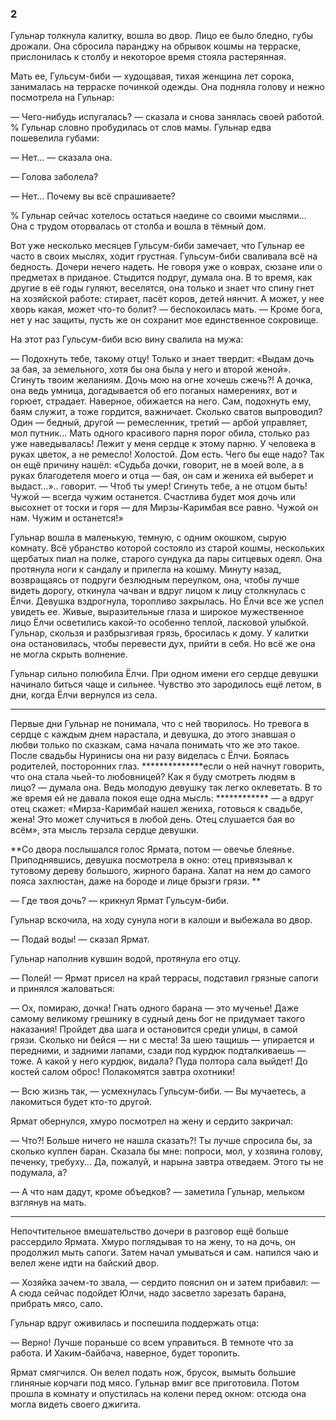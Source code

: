 ### 2

Гульнар толкнула калитку, вошла во двор.
Лицо ее было бледно, губы дрожали.
Она сбросила паранджу на обрывок кошмы на терраске, прислонилась к столбу и некоторое время стояла растерянная.

Мать ее, Гульсум-биби — худощавая, тихая женщина лет сорока, занималась на терраске починкой одежды.
Она подняла голову и нежно посмотрела на Гульнар:

— Чего-нибудь испугалась? — сказала и снова занялась своей работой.
% Гульнар словно пробудилась от слов мамы.
Гульнар едва пошевелила губами:

— Нет… — сказала она.

— Голова заболела?

— Нет…
Почему вы всё спрашиваете?

% Гульнар сейчас хотелось остаться наедине со своими мыслями...
Она с трудом оторвалась от столба и вошла в тёмный дом.

Вот уже несколько месяцев Гульсум-биби замечает, что Гульнар ее часто в своих мыслях, ходит грустная.
Гульсум-биби сваливала всё на бедность.
Дочери нечего надеть.
Не говоря уже о коврах, сюзане или о предметах в приданое.
Стыдится подруг, думала она.
В то время, как другие в её годы гуляют, веселятся, она только и знает что спину гнет на хозяйской работе: стирает, пасёт коров, детей нянчит.
А может, у нее хворь какая, может что-то болит? — беспокоилась мать.
— Кроме бога, нет у нас защиты, пусть же он сохранит мое единственное сокровище.

На этот раз Гульсум-биби всю вину свалила на мужа:

— Подохнуть тебе, такому отцу!
Только и знает твердит: «Выдам дочь за бая, за земельного, хотя бы она была у него и второй женой».
Сгинуть твоим желаниям.
Дочь мою на огне хочешь сжечь?!
А дочка, она ведь умница, догадывается об его поганых намерениях, вот и горюет, страдает.
Наверное, обижается на него.
Сам, подохнуть ему, баям служит, а тоже гордится, важничает.
Сколько сватов выпроводил?
Один — бедный, другой — ремесленник, третий — арбой управляет, мол путник...
Мать одного красивого парня порог обила, столько раз уже наведывалась!
Лежит у меня сердце к этому парню.
У человека в руках цветок, а не ремесло!
Холостой.
Дом есть.
Чего бы еще надо?
Так он ещё причину нашёл:
«Судьба дочки, говорит, не в моей воле, а в руках благодетеля моего и отца — бая, он сам и жениха ей выберет и выдаст…».. говорит.
— Чтоб ты умер!
Сгинуть тебе, а не отцом быть!
Чужой — всегда чужим останется.
Счастлива будет моя дочь или высохнет от тоски и горя — для Мирзы-Каримбая все равно.
Чужой он нам.
Чужим и останется!»

Гульнар вошла в маленькую, темную, с одним окошком, сырую комнату.
Всё убранство которой состояло из старой кошмы, нескольких щербатых пиал на полке, старого сундука да пары ситцевых одеял.
Она протянула ноги к сандалу и прилегла на кошму.
Минуту назад, возвращаясь от подруги безлюдным переулком, она, чтобы лучше видеть дорогу, откинула чачван и вдруг лицом к лицу столкнулась с Ёлчи.
Девушка вздрогнула, торопливо закрылась.
Но Ёлчи все же успел увидеть ее.
Живые, выразительные глаза и широкое мужественное лицо Ёлчи осветились какой-то особенно теплой, ласковой улыбкой.
Гульнар, скользя и разбрызгивая грязь, бросилась к дому.
У калитки она остановилась, чтобы перевести дух, прийти в себя.
Но всё же она не могла скрыть волнение.

Гульнар сильно полюбила Ёлчи.
При одном имени его сердце девушки начинало биться чаще и сильнее.
Чувство это зародилось ещё летом, в дни, когда Ёлчи вернулся из села.
***************
Первые дни Гульнар не понимала, что с ней творилось.
Но тревога в сердце с каждым днем нарастала, и девушка, до этого знавшая о любви только по сказкам, сама начала понимать что же это такое.
После свадьбы Нуринисы она ни разу виделась с Ёлчи.
Боялась родителей, посторонних глаз.
**************если о ней начнут говорить, что она стала чьей-то любовницей?
Как я буду смотреть людям в лицо? — думала она.
Ведь молодую девушку так легко оклеветать.
В то же время ей не давала покоя еще одна мысль:
************ — а вдруг отец скажет: «Мирза-Каримбай нашел жениха, готовься к свадьбе, жена!
Это может случиться в любой день.
Отец слушается бая во всём», эта мысль терзала сердце девушки.

**Со двора послышался голос Ярмата, потом — овечье блеянье.
Приподнявшись, девушка посмотрела в окно: отец привязывал к тутовому дереву большого, жирного барана.
Халат на нем до самого пояса захлюстан, даже на бороде и лице брызги грязи.
**

— Где твоя дочь? — крикнул Ярмат Гульсум-биби.

Гульнар вскочила, на ходу сунула ноги в калоши и выбежала во двор.

— Подай воды! — сказал Ярмат.

Гульнар наполнив кувшин водой, протянула его отцу.

— Полей! — Ярмат присел на край террасы, подставил грязные сапоги и принялся жаловаться:

— Ох, помираю, дочка!
Гнать одного барана — это мученье!
Даже самому великому грешнику в судный день бог не придумает такого наказания!
Пройдет два шага и остановится среди улицы, в самой грязи.
Сколько ни бейся — ни с места!
За шею тащишь — упирается и передними, и задними лапами, сзади под курдюк подталкиваешь — тоже.
А какой у него курдюк, видала?
Пуда полтора сала выйдет!
До костей салом оброс!
Полакомятся завтра охотники!

— Всю жизнь так, — усмехнулась Гульсум-биби.
— Вы мучаетесь, а лакомиться будет кто-то другой.

Ярмат обернулся, хмуро посмотрел на жену и сердито закричал:

— Что?!
Больше ничего не нашла сказать?!
Ты лучше спросила бы, за сколько куплен баран.
Сказала бы мне: попроси, мол, у хозяина голову, печенку, требуху…
Да, пожалуй, и нарына завтра отведаем.
Этого ты не подумала, а?

— А что нам дадут, кроме объедков? — заметила Гульнар, мельком взглянув на мать.
***********

Непочтительное вмешательство дочери в разговор ещё больше рассердило Ярмата.
Хмуро поглядывая то на жену, то на дочь, он продолжил мыть сапоги.
Затем начал умываться и сам.
напился чаю и велел жене идти на байский двор.

— Хозяйка зачем-то звала, — сердито пояснил он и затем прибавил: — А сюда сейчас подойдет Юлчи, надо засветло зарезать барана, прибрать мясо, сало.

Гульнар вдруг оживилась и поспешила поддержать отца:

— Верно!
Лучше пораньше со всем управиться.
В темноте что за работа.
И Хаким-байбача, наверное, будет торопить.

Ярмат смягчился.
Он велел подать нож, брусок, вымыть большие глиняные корчаги под мясо.
Гульнар вмиг все приготовила.
Потом прошла в комнату и опустилась на колени перед окном: отсюда она могла видеть своего джигита.
